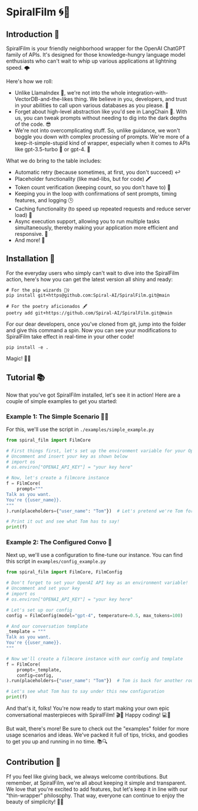# SpiralFilm 🌀🎥
## Introduction 🚀
SpiralFilm is your friendly neighborhood wrapper for the OpenAI ChatGPT family of APIs. It's designed for those knowledge-hungry language model enthusiasts who can't wait to whip up various applications at lightning speed. 🌩️

Here's how we roll:

- Unlike LlamaIndex 🦙, we're not into the whole integration-with-VectorDB-and-the-likes thing. We believe in you, developers, and trust in your abilities to call upon various databases as you please. 💪
- Forget about high-level abstraction like you'd see in LangChain 🔗. With us, you can tweak prompts without needing to dig into the dark depths of the code. 😎
- We're not into overcomplicating stuff. So, unlike guidance, we won't boggle you down with complex processing of prompts. We're more of a keep-it-simple-stupid kind of wrapper, especially when it comes to APIs like gpt-3.5-turbo 🚀 or gpt-4. 🤖

What we do bring to the table includes:

- Automatic retry (because sometimes, at first, you don't succeed) ↩️
- Placeholder functionality (like mad-libs, but for code) 🖍️
- Token count verification (keeping count, so you don't have to) 🔢
- Keeping you in the loop with confirmations of sent prompts, timing features, and logging 🕒
- Caching functionality (to speed up repeated requests and reduce server load) 🚀
- Async execution support, allowing you to run multiple tasks simultaneously, thereby making your application more efficient and responsive. 👾
- And more! 🎉

## Installation 🔧

For the everyday users who simply can't wait to dive into the SpiralFilm action, here's how you can get the latest version all shiny and ready:

```
# For the pip wizards 🧙‍♀️
pip install git+https@github.com:Spiral-AI/SpiralFilm.git@main

# For the poetry aficionados 🖋️
poetry add git+https://github.com/Spiral-AI/SpiralFilm.git@main
```

For our dear developers, once you've cloned from git, jump into the folder and give this command a spin. Now you can see your modifications to SpiralFilm take effect in real-time in your other code! 

```
pip install -e .
```
Magic! 🎩✨

## Tutorial 📚

Now that you've got SpiralFilm installed, let's see it in action! Here are a couple of simple examples to get you started:

### Example 1: The Simple Scenario 🏄‍♀️
For this, we'll use the script in `./examples/simple_example.py`

```python
from spiral_film import FilmCore

# First things first, let's set up the environment variable for your OpenAI API key
# Uncomment and insert your key as shown below
# import os
# os.environ["OPENAI_API_KEY"] = "your key here"

# Now, let's create a filmcore instance
f = FilmCore(
    prompt="""
Talk as you want.
You're {{user_name}}.
"""
).run(placeholders={"user_name": "Tom"})  # Let's pretend we're Tom for this one

# Print it out and see what Tom has to say!
print(f)
```

### Example 2: The Configured Convo 🤖
Next up, we'll use a configuration to fine-tune our instance. You can find this script in `examples/config_example.py`

```python
from spiral_film import FilmCore, FilmConfig

# Don't forget to set your OpenAI API key as an environment variable!
# Uncomment and set your key
# import os
# os.environ["OPENAI_API_KEY"] = "your key here"

# Let's set up our config
config = FilmConfig(model="gpt-4", temperature=0.5, max_tokens=100)

# And our conversation template
_template = """
Talk as you want.
You're {{user_name}}.
"""

# Now we'll create a filmcore instance with our config and template
f = FilmCore(
    prompt=_template,
    config=config,
).run(placeholders={"user_name": "Tom"})  # Tom is back for another round!

# Let's see what Tom has to say under this new configuration
print(f)
```

And that's it, folks! You're now ready to start making your own epic conversational masterpieces with SpiralFilm! 🎬🍿 Happy coding! 💻🚀

But wait, there's more! Be sure to check out the "examples" folder for more usage scenarios and ideas. We've packed it full of tips, tricks, and goodies to get you up and running in no time. 📚🔍

## Contribution 🤝

Ff you feel like giving back, we always welcome contributions. But remember, at SpiralFilm, we're all about keeping it simple and transparent. We love that you're excited to add features, but let's keep it in line with our "thin-wrapper" philosophy. That way, everyone can continue to enjoy the beauty of simplicity! 💖🌐